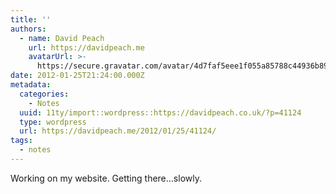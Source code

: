 ```yaml
---
title: ''
authors:
  - name: David Peach
    url: https://davidpeach.me
    avatarUrl: >-
      https://secure.gravatar.com/avatar/4d7faf5eee1f055a85788c44936b8995eaab6dfb004e7854ec747ccb272e91ee?s=96&d=mm&r=g
date: 2012-01-25T21:24:00.000Z
metadata:
  categories:
    - Notes
  uuid: 11ty/import::wordpress::https://davidpeach.co.uk/?p=41124
  type: wordpress
  url: https://davidpeach.me/2012/01/25/41124/
tags:
  - notes
---
```

Working on my website. Getting there…slowly.